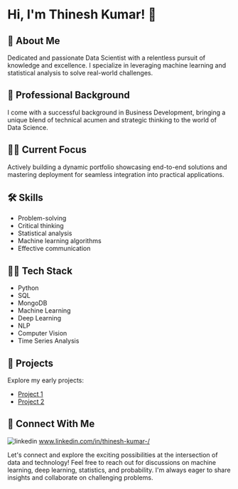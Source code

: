 # Hi, I'm Thinesh Kumar! 👋

## 🚀 About Me
Dedicated and passionate Data Scientist with a relentless pursuit of knowledge and excellence. I specialize in leveraging machine learning and statistical analysis to solve real-world challenges.

## 💼 Professional Background
I come with a successful background in Business Development, bringing a unique blend of technical acumen and strategic thinking to the world of Data Science.

## 👩‍💻 Current Focus
Actively building a dynamic portfolio showcasing end-to-end solutions and mastering deployment for seamless integration into practical applications.

## 🛠 Skills
- Problem-solving
- Critical thinking
- Statistical analysis
- Machine learning algorithms
- Effective communication

## 🧑‍💻 Tech Stack
- Python
- SQL
- MongoDB
- Machine Learning
- Deep Learning
- NLP
- Computer Vision
- Time Series Analysis

## 🚀 Projects
Explore my early projects:
- [Project 1](https://github.com/YourUsername/Project1)
- [Project 2](https://github.com/YourUsername/Project2)

## 🔗 Connect With Me
![linkedin](https://img.shields.io/badge/linkedin-0A66C2?style=for-the-badge&logo=linkedin&logoColor=white) www.linkedin.com/in/thinesh-kumar-/

Let's connect and explore the exciting possibilities at the intersection of data and technology! Feel free to reach out for discussions on machine learning, deep learning, statistics, and probability. I'm always eager to share insights and collaborate on challenging problems.
